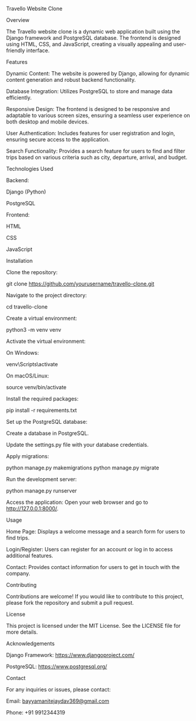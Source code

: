 Travello Website Clone

Overview

The Travello website clone is a dynamic web application built using the Django framework and PostgreSQL database. The frontend is designed using HTML, CSS, and JavaScript, creating a visually appealing and user-friendly interface.

Features

Dynamic Content: The website is powered by Django, allowing for dynamic content generation and robust backend functionality.

Database Integration: Utilizes PostgreSQL to store and manage data efficiently.

Responsive Design: The frontend is designed to be responsive and adaptable to various screen sizes, ensuring a seamless user experience on both desktop and mobile devices.

User Authentication: Includes features for user registration and login, ensuring secure access to the application.

Search Functionality: Provides a search feature for users to find and filter trips based on various criteria such as city, departure, arrival, and budget.

Technologies Used

Backend:

Django (Python)

PostgreSQL

Frontend:

HTML

CSS

JavaScript

Installation

Clone the repository:

git clone https://github.com/yourusername/travello-clone.git

Navigate to the project directory:

cd travello-clone

Create a virtual environment:

python3 -m venv venv

Activate the virtual environment:

On Windows:

venv\Scripts\activate

On macOS/Linux:

source venv/bin/activate

Install the required packages:

pip install -r requirements.txt

Set up the PostgreSQL database:

Create a database in PostgreSQL.

Update the settings.py file with your database credentials.

Apply migrations:

python manage.py makemigrations
python manage.py migrate

Run the development server:

python manage.py runserver

Access the application:
Open your web browser and go to http://127.0.0.1:8000/.

Usage

Home Page: Displays a welcome message and a search form for users to find trips.

Login/Register: Users can register for an account or log in to access additional features.

Contact: Provides contact information for users to get in touch with the company.

Contributing

Contributions are welcome! If you would like to contribute to this project, please fork the repository and submit a pull request.

License

This project is licensed under the MIT License. See the LICENSE file for more details.

Acknowledgements

Django Framework: https://www.djangoproject.com/

PostgreSQL: https://www.postgresql.org/

Contact

For any inquiries or issues, please contact:

Email: bayyamanitejaydav369@gmail.com

Phone: +91 9912344319

